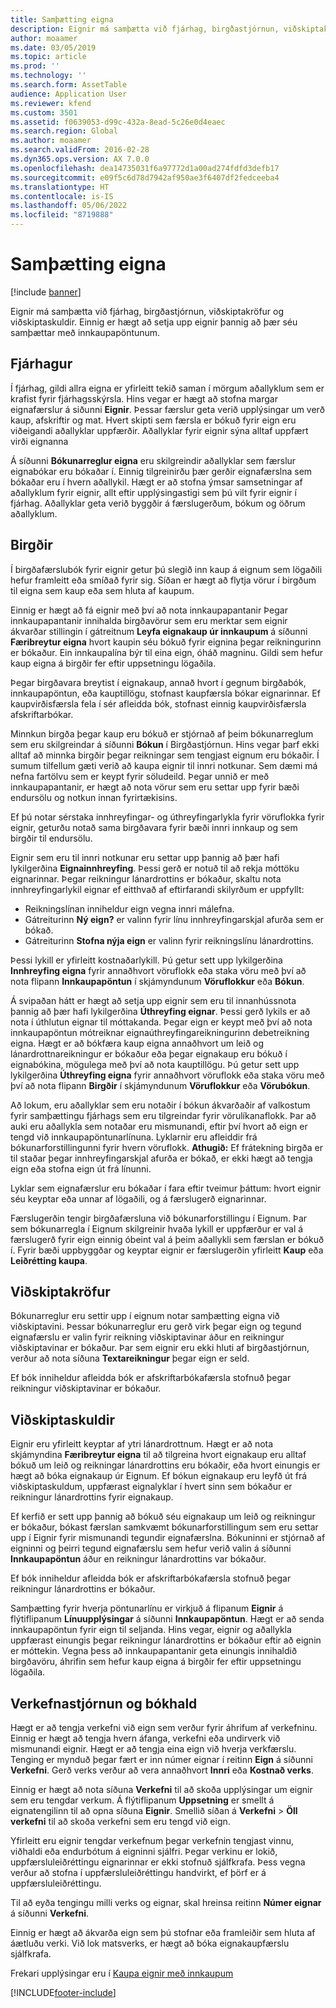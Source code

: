 ```yaml
---
title: Samþætting eigna
description: Eignir má samþætta við fjárhag, birgðastjórnun, viðskiptakröfur og viðskiptaskuldir. Einnig er hægt að setja upp eignir þannig að þær séu samþættar með innkaupapöntunum.
author: moaamer
ms.date: 03/05/2019
ms.topic: article
ms.prod: ''
ms.technology: ''
ms.search.form: AssetTable
audience: Application User
ms.reviewer: kfend
ms.custom: 3501
ms.assetid: f0639053-d99c-432a-8ead-5c26e0d4eaec
ms.search.region: Global
ms.author: moaamer
ms.search.validFrom: 2016-02-28
ms.dyn365.ops.version: AX 7.0.0
ms.openlocfilehash: dea14735031f6a97772d1a00ad274fdfd3defb17
ms.sourcegitcommit: e09f5c6d78d7942af950ae3f6407df2fedceeba4
ms.translationtype: HT
ms.contentlocale: is-IS
ms.lasthandoff: 05/06/2022
ms.locfileid: "8719888"
---
```

# <a name="fixed-assets-integration"></a>Samþætting eigna

[!include [banner](../includes/banner.md)]

Eignir má samþætta við fjárhag, birgðastjórnun, viðskiptakröfur og viðskiptaskuldir. Einnig er hægt að setja upp eignir þannig að þær séu samþættar með innkaupapöntunum.

## <a name="general-ledger"></a>Fjárhagur

Í fjárhag, gildi allra eigna er yfirleitt tekið saman í mörgum aðallyklum sem er krafist fyrir fjárhagsskýrsla. Hins vegar er hægt að stofna margar eignafærslur á siðunni **Eignir**. Þessar færslur geta verið upplýsingar um verð kaup, afskriftir og mat. Hvert skipti sem færsla er bókuð fyrir eign eru viðeigandi aðallyklar uppfærðir. Aðallyklar fyrir eignir sýna alltaf uppfært virði eignanna

Á síðunni **Bókunarreglur eigna** eru skilgreindir aðallyklar sem færslur eignabókar eru bókaðar í. Einnig tilgreinirðu þær gerðir eignafærslna sem bókaðar eru í hvern aðallykil. Hægt er að stofna ýmsar samsetningar af aðallyklum fyrir eignir, allt eftir upplýsingastigi sem þú vilt fyrir eignir í fjárhag. Aðallyklar geta verið byggðir á færslugerðum, bókum og öðrum aðallyklum.

## <a name="inventory-management"></a>Birgðir
Í birgðafærslubók fyrir eignir getur þú slegið inn kaup á eignum sem lögaðili hefur framleitt eða smíðað fyrir sig. Síðan er hægt að flytja vörur í birgðum til eigna sem kaup eða sem hluta af kaupum. 

Einnig er hægt að fá eignir með því að nota innkaupapantanir Þegar innkaupapantanir innihalda birgðavörur sem eru merktar sem eignir ákvarðar stillingin í gátreitnum **Leyfa eignakaup úr innkaupum** á síðunni **Færibreytur eigna** hvort kaupin séu bókuð fyrir eignina þegar reikningurinn er bókaður. Ein innkaupalína býr til eina eign, óháð magninu. Gildi sem hefur kaup eigna á birgðir fer eftir uppsetningu lögaðila. 

Þegar birgðavara breytist í eignakaup, annað hvort í gegnum birgðabók, innkaupapöntun, eða kauptillögu, stofnast kaupfærsla bókar eignarinnar. Ef kaupvirðisfærsla fela í sér afleidda bók, stofnast einnig kaupvirðisfærsla afskriftarbókar. 

Minnkun birgða þegar kaup eru bókuð er stjórnað af þeim bókunarreglum sem eru skilgreindar á síðunni **Bókun** í Birgðastjórnun. Hins vegar þarf ekki alltaf að minnka birgðir þegar reikningar sem tengjast eignum eru bókaðir. Í sumum tilfellum gæti verið að kaupa eignir til innri notkunar. Sem dæmi má nefna fartölvu sem er keypt fyrir söludeild. Þegar unnið er með innkaupapantanir, er hægt að nota vörur sem eru settar upp fyrir bæði endursölu og notkun innan fyrirtækisins. 

Ef þú notar sérstaka innhreyfingar- og úthreyfingarlykla fyrir vöruflokka fyrir eignir, geturðu notað sama birgðavara fyrir bæði innri innkaup og sem birgðir til endursölu. 

Eignir sem eru til innri notkunar eru settar upp þannig að þær hafi lykilgerðina **Eignainnhreyfing**. Þessi gerð er notuð til að rekja móttöku eignarinnar. Þegar reikningur lánardrottins er bókaður, skaltu nota innhreyfingarlykil eignar ef eitthvað af eftirfarandi skilyrðum er uppfyllt:

-   Reikningslínan inniheldur eign vegna innri málefna.
-   Gátreiturinn **Ný eign?** er valinn fyrir línu innhreyfingarskjal afurða sem er bókað.
-   Gátreiturinn **Stofna nýja eign** er valinn fyrir reikningslínu lánardrottins.

Þessi lykill er yfirleitt kostnaðarlykill. Þú getur sett upp lykilgerðina **Innhreyfing eigna** fyrir annaðhvort vöruflokk eða staka vöru með því að nota flipann **Innkaupapöntun** í skjámyndunum **Vöruflokkur** eða **Bókun**.

Á svipaðan hátt er hægt að setja upp eignir sem eru til innanhússnota þannig að þær hafi lykilgerðina **Úthreyfing eignar**. Þessi gerð lykils er að nota í úthlutun eignar til móttakanda. Þegar eign er keypt með því að nota innkaupapöntun mótreiknar eignaúthreyfingareikningurinn debetreikning eigna. Hægt er að bókfæra kaup eigna annaðhvort um leið og lánardrottnareikningur er bókaður eða þegar eignakaup eru bókuð í eignabókina, mögulega með því að nota kauptillögu. Þú getur sett upp lykilgerðina **Úthreyfing eigna** fyrir annaðhvort vöruflokk eða staka vöru með því að nota flipann **Birgðir** í skjámyndunum **Vöruflokkur** eða **Vörubókun**. 

Að lokum, eru aðallyklar sem eru notaðir í bókun ákvarðaðir af valkostum fyrir samþættingu fjárhags sem eru tilgreindar fyrir vörulíkanaflokk. Þar að auki eru aðallykla sem notaðar eru mismunandi, eftir því hvort að eign er tengd við innkaupapöntunarlínuna. Lyklarnir eru afleiddir frá bókunarforstillingunni fyrir hvern vöruflokk. 
**Athugið:** Ef frátekning birgða er til staðar þegar innhreyfingarskjal afurða er bókað, er ekki hægt að tengja eign eða stofna eign út frá línunni. 

Lyklar sem eignafærslur eru bókaðar í fara eftir tveimur þáttum: hvort eignir séu keyptar eða unnar af lögaðili, og á færslugerð eignarinnar. 

Færslugerðin tengir birgðafærsluna við bókunarforstillingu í Eignum. Þar sem bókunarregla í Eignum skilgreinir hvaða lykill er uppfærður er val á færslugerð fyrir eign einnig óbeint val á þeim aðallykli sem færslan er bókuð í. Fyrir bæði uppbyggðar og keyptar eignir er færslugerðin yfirleitt **Kaup** eða **Leiðrétting kaupa**.

## <a name="accounts-receivable"></a>Viðskiptakröfur
Bókunarreglur eru settir upp í eignum notar samþætting eigna við viðskiptavini. Þessar bókunarreglur eru gerð virk þegar eign og tegund eignafærslu er valin fyrir reikning viðskiptavinar áður en reikningur viðskiptavinar er bókaður. Þar sem eignir eru ekki hluti af birgðastjórnun, verður að nota síðuna **Textareikningur** þegar eign er seld. 

Ef bók inniheldur afleidda bók er afskriftarbókafærsla stofnuð þegar reikningur viðskiptavinar er bókaður.

## <a name="accounts-payable"></a>Viðskiptaskuldir
Eignir eru yfirleitt keyptar af ytri lánardrottnum. Hægt er að nota skjámyndina **Færibreytur eigna** til að tilgreina hvort eignakaup eru alltaf bókuð um leið og reikningar lánardrottins eru bókaðir, eða hvort einungis er hægt að bóka eignakaup úr Eignum. Ef bókun eignakaup eru leyfð út frá viðskiptaskuldum, uppfærast eignalyklar í hvert sinn sem bókaður er reikningur lánardrottins fyrir eignakaup. 

Ef kerfið er sett upp þannig að bókuð séu eignakaup um leið og reikningur er bókaður, bókast færslan samkvæmt bókunarforstillingum sem eru settar upp í Eignir fyrir mismunandi tegundir eignafærslna. Bókuninni er stjórnað af eigninni og þeirri tegund eignafærslu sem hefur verið valin á síðunni **Innkaupapöntun** áður en reikningur lánardrottins var bókaður. 

Ef bók inniheldur afleidda bók er afskriftarbókafærsla stofnuð þegar reikningur lánardrottins er bókaður.

Samþætting fyrir hverja pöntunarlínu er virkjuð á flipanum **Eignir** á flýtiflipanum **Línuupplýsingar** á síðunni **Innkaupapöntun**. Hægt er að senda innkaupapöntun fyrir eign til seljanda. Hins vegar, eignir og aðallykla uppfærast einungis þegar reikningur lánardrottins er bókaður eftir að eignin er móttekin. Vegna þess að innkaupapantanir geta einungis innihaldið birgðavöru, áhrifin sem hefur kaup eigna á birgðir fer eftir uppsetningu lögaðila.

## <a name="project-management-and-accounting"></a>Verkefnastjórnun og bókhald
Hægt er að tengja verkefni við eign sem verður fyrir áhrifum af verkefninu. Einnig er hægt að tengja hvern áfanga, verkefni eða undirverk við mismunandi eignir. Hægt er að tengja eina eign við hverja verkfærslu. Tenging er mynduð þegar fært er inn númer eignar í reitinn **Eign** á síðunni **Verkefni**. Gerð verks verður að vera annaðhvort **Innri** eða **Kostnað verks**. 

Einnig er hægt að nota síðuna **Verkefni** til að skoða upplýsingar um eignir sem eru tengdar verkum. Á flýtiflipanum **Uppsetning** er smellt á eignatengilinn til að opna síðuna **Eignir**. Smellið síðan á **Verkefni** &gt; **Öll verkefni** til að skoða verkefni sem eru tengd við eign. 

Yfirleitt eru eignir tengdar verkefnum þegar verkefnin tengjast vinnu, viðhaldi eða endurbótum á eigninni sjálfri. Þegar verkinu er lokið, uppfærsluleiðréttingu eignarinnar er ekki stofnuð sjálfkrafa. Þess vegna verður að stofna í uppfærsluleiðréttingu handvirkt, ef þörf er á uppfærsluleiðréttingu. 

Til að eyða tengingu milli verks og eignar, skal hreinsa reitinn **Númer eignar** á síðunni **Verkefni**. 

Einnig er hægt að ákvarða eign sem þú stofnar eða framleiðir sem hluta af áætluðu verki. Við lok matsverks, er hægt að bóka eignakaupfærslu sjálfkrafa.

Frekari upplýsingar eru í [Kaupa eignir með innkaupum](acquire-assets-procurement.md)





[!INCLUDE[footer-include](../../includes/footer-banner.md)]
